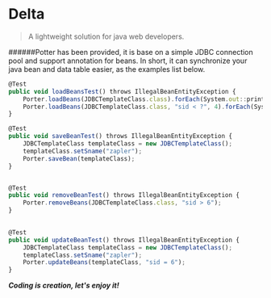 # Delta
> A lightweight solution for java web developers.

######Potter has been provided, it is base on a simple JDBC connection pool and support annotation for beans. In short, it can synchronize your java bean and data table easier, as the examples list below.

```javascript
@Test 
public void loadBeansTest() throws IllegalBeanEntityException { 
    Porter.loadBeans(JDBCTemplateClass.class).forEach(System.out::println); 
    Porter.loadBeans(JDBCTemplateClass.class, "sid < ?", 4).forEach(System.out::println); 
} 

@Test 
public void saveBeanTest() throws IllegalBeanEntityException { 
    JDBCTemplateClass templateClass = new JDBCTemplateClass(); 
    templateClass.setSname("zapler"); 
    Porter.saveBean(templateClass); 
} 


@Test 
public void removeBeanTest() throws IllegalBeanEntityException { 
    Porter.removeBeans(JDBCTemplateClass.class, "sid > 6"); 
} 

 
@Test 
public void updateBeanTest() throws IllegalBeanEntityException { 
    JDBCTemplateClass templateClass = new JDBCTemplateClass(); 
    templateClass.setSname("zapler"); 
    Porter.updateBeans(templateClass, "sid = 6"); 
} 
```

***Coding is creation, let's enjoy it!***
